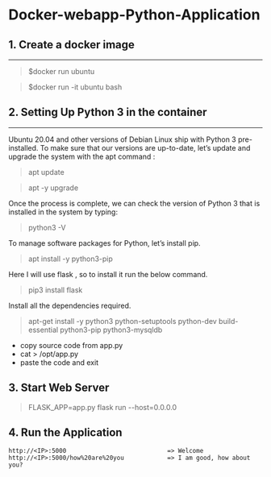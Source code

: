 # Docker-webapp-Python-Application


## 1. Create a docker image 
---
> $docker run ubuntu

> $docker run -it ubuntu bash


## 2. Setting Up Python 3 in the container
--- 
Ubuntu 20.04 and other versions of Debian Linux ship with Python 3 pre-installed. To make sure that our versions are up-to-date, let’s update and upgrade the system with the apt command :

> apt update

> apt -y upgrade


Once the process is complete, we can check the version of Python 3 that is installed in the system by typing:

> python3 -V 



To manage software packages for Python, let’s install pip.

> apt install -y python3-pip


Here I will use flask , so to install it run the below command.

> pip3 install flask


Install all the dependencies required.

> apt-get install -y python3 python-setuptools python-dev build-essential python3-pip python3-mysqldb


* copy source code from app.py
* cat > /opt/app.py
* paste the code and exit



## 3. Start Web Server

> FLASK_APP=app.py flask run --host=0.0.0.0


## 4. Run the Application

```
http://<IP>:5000                            => Welcome
http://<IP>:5000/how%20are%20you            => I am good, how about you?
```








